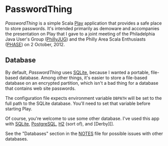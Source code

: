 # PasswordThing

*PasswordThing* is a simple Scala [Play][] application that provides a
safe place to store passwords. It's intended primarily as demoware and
accompanies the presentation on Play that I gave to a joint meeting of
the Philadelphia Java User's Group ([PhillyJUG][]) and the Philly Area
Scala Enthusiasts ([PHASE][]) on 2 October, 2012.

## Database

By default, *PasswordThing* uses [SQLite][], because I wanted a portable, file-
based database. Among other things, it's easier to store a file-based
database on an encrypted partition, which isn't a bad thing for a database
that contains web site passwords.

The configuration file expects environment variable `DBPATH` will be set
to the full path to the SQLite database. You'll need to set that variable
before starting Play.

Of course, you're welcome to use some other database. I've used this app
with [SQLite][], [PostgreSQL][], [H2][] (sort of), and [Derby][].

See the "Databases" section in the [NOTES][] file for possible issues with
other databases.

[Play]: http://playframework.org/
[evolutions]: http://scala.playframework.org/documentation/2.0.3/Evolutions
[PhillyJUG]: http://phillyjug.skookle.com/
[PHASE]: http://scala-phase.org/
[Apache Derby]: http://db.apache.org/derby/
[H2]: http://www.h2database.org/
[SQLite]: http://www.sqlite.org/
[PostgreSQL]: http://www.postgresql.org/
[NOTES]: https://github.com/bmc/passwordthing-scala/blob/master/NOTES.md